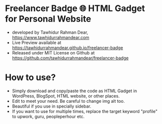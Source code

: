 # Freelancer Badge 🌐 HTML Gadget for Personal Website 

* developed by Tawhidur Rahman Dear, https://www.tawhidurrahmandear.com 
* Live Preview available at https://tawhidurrahmandear.github.io/freelancer-badge 
* Released under MIT License on Github at https://github.com/tawhidurrahmandear/freelancer-badge 


# How to use? 
* Simply download and copy/paste the code as HTML Gadget in WordPress, BlogSpot, HTML website, or other places.
* Edit to meet your need. Be careful to change img alt too. 
* Beautiful if you use in specially sidebar.
* If you want to use for multiple times, replace the target keyword "profile" to upwork, guru, peopleperhour etc. 
